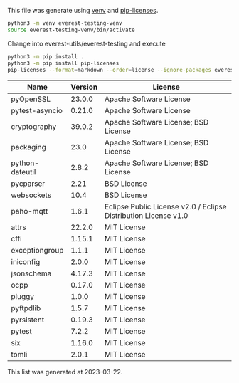 This file was generate using [venv](https://docs.python.org/3/library/venv.html) and [pip-licenses](https://pypi.org/project/pip-licenses/).

```bash
python3 -m venv everest-testing-venv
source everest-testing-venv/bin/activate
```

Change into everest-utils/everest-testing and execute

```bash
python3 -m pip install .
python3 -m pip install pip-licenses
pip-licenses --format=markdown --order=license --ignore-packages everest-testing
```

| Name            | Version | License                                                         |
|-----------------|---------|-----------------------------------------------------------------|
| pyOpenSSL       | 23.0.0  | Apache Software License                                         |
| pytest-asyncio  | 0.21.0  | Apache Software License                                         |
| cryptography    | 39.0.2  | Apache Software License; BSD License                            |
| packaging       | 23.0    | Apache Software License; BSD License                            |
| python-dateutil | 2.8.2   | Apache Software License; BSD License                            |
| pycparser       | 2.21    | BSD License                                                     |
| websockets      | 10.4    | BSD License                                                     |
| paho-mqtt       | 1.6.1   | Eclipse Public License v2.0 / Eclipse Distribution License v1.0 |
| attrs           | 22.2.0  | MIT License                                                     |
| cffi            | 1.15.1  | MIT License                                                     |
| exceptiongroup  | 1.1.1   | MIT License                                                     |
| iniconfig       | 2.0.0   | MIT License                                                     |
| jsonschema      | 4.17.3  | MIT License                                                     |
| ocpp            | 0.17.0  | MIT License                                                     |
| pluggy          | 1.0.0   | MIT License                                                     |
| pyftpdlib       | 1.5.7   | MIT License                                                     |
| pyrsistent      | 0.19.3  | MIT License                                                     |
| pytest          | 7.2.2   | MIT License                                                     |
| six             | 1.16.0  | MIT License                                                     |
| tomli           | 2.0.1   | MIT License                                                     |

This list was generated at 2023-03-22.
